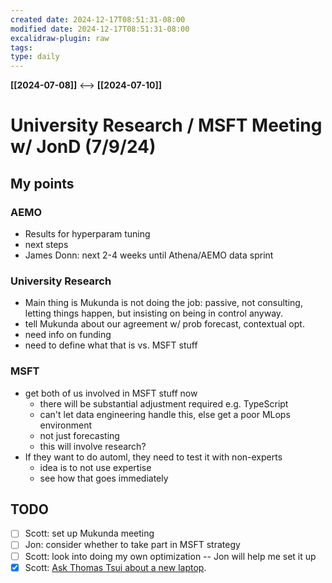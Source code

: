 ```yaml
---
created date: 2024-12-17T08:51:31-08:00
modified date: 2024-12-17T08:51:31-08:00
excalidraw-plugin: raw
tags: 
type: daily
---
```

**[[2024-07-08]]**  <-->  **[[2024-07-10]]**

# University Research / MSFT Meeting w/ JonD (7/9/24)
## My points
### AEMO
- Results for hyperparam tuning
- next steps
- James Donn: next 2-4 weeks until Athena/AEMO data sprint
### University Research
- Main thing is Mukunda is not doing the job: passive, not consulting, letting things happen, but insisting on being in control anyway.
- tell Mukunda about our agreement w/ prob forecast, contextual opt.
- need info on funding
- need to define what that is vs. MSFT stuff
### MSFT
- get both of us involved in MSFT stuff now
	- there will be substantial adjustment required e.g. TypeScript
	- can't let data engineering handle this, else get a poor MLops environment
	- not just forecasting
	- this will involve research?
- If they want to do automl, they need to test it with non-experts
	- idea is to not use expertise
	- see how that goes immediately
## TODO
- [ ] Scott: set up Mukunda meeting
- [ ] Jon: consider whether to take part in MSFT strategy
- [ ] Scott: look into doing my own optimization -- Jon will help me set it up
- [x] Scott: [Ask Thomas Tsui about a new laptop](https://growingenergylabs.slack.com/archives/D07BQQ91N4B/p1720566700980129).